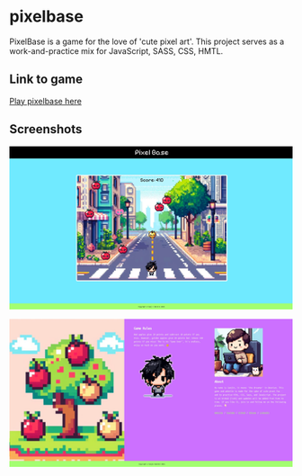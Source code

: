 # pixelbase

PixelBase is a game for the love of 'cute pixel art'. This project serves as a work-and-practice mix for JavaScript, SASS, CSS, HMTL.

## Link to game

[Play pixelbase here](https://pixelba.se)

## Screenshots

![pixelbase screenshot](./img/pixelbase-screenshot-1.webp)

![pixelbase screenshot](./img/pixelbase-screenshot-2.webp)